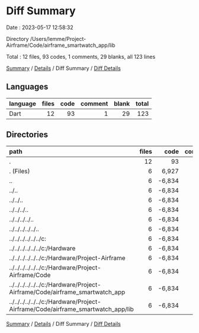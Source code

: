 # Diff Summary

Date : 2023-05-17 12:58:32

Directory /Users/lemme/Project-Airframe/Code/airframe_smartwatch_app/lib

Total : 12 files,  93 codes, 1 comments, 29 blanks, all 123 lines

[Summary](results.md) / [Details](details.md) / Diff Summary / [Diff Details](diff-details.md)

## Languages
| language | files | code | comment | blank | total |
| :--- | ---: | ---: | ---: | ---: | ---: |
| Dart | 12 | 93 | 1 | 29 | 123 |

## Directories
| path | files | code | comment | blank | total |
| :--- | ---: | ---: | ---: | ---: | ---: |
| . | 12 | 93 | 1 | 29 | 123 |
| . (Files) | 6 | 6,927 | 48 | 399 | 7,374 |
| .. | 6 | -6,834 | -47 | -370 | -7,251 |
| ../.. | 6 | -6,834 | -47 | -370 | -7,251 |
| ../../.. | 6 | -6,834 | -47 | -370 | -7,251 |
| ../../../.. | 6 | -6,834 | -47 | -370 | -7,251 |
| ../../../../.. | 6 | -6,834 | -47 | -370 | -7,251 |
| ../../../../../.. | 6 | -6,834 | -47 | -370 | -7,251 |
| ../../../../../../c: | 6 | -6,834 | -47 | -370 | -7,251 |
| ../../../../../../c:/Hardware | 6 | -6,834 | -47 | -370 | -7,251 |
| ../../../../../../c:/Hardware/Project-Airframe | 6 | -6,834 | -47 | -370 | -7,251 |
| ../../../../../../c:/Hardware/Project-Airframe/Code | 6 | -6,834 | -47 | -370 | -7,251 |
| ../../../../../../c:/Hardware/Project-Airframe/Code/airframe_smartwatch_app | 6 | -6,834 | -47 | -370 | -7,251 |
| ../../../../../../c:/Hardware/Project-Airframe/Code/airframe_smartwatch_app/lib | 6 | -6,834 | -47 | -370 | -7,251 |

[Summary](results.md) / [Details](details.md) / Diff Summary / [Diff Details](diff-details.md)